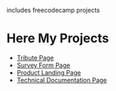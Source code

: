 includes freecodecamp projects
<h1>Here My Projects</h1>
<div>
  <ul>
    <li><a href="./TributePage/index.html">Tribute Page</a></li>
    <li><a href="./surveyform/index.html">Survey Form Page</a></li>
    <li><a href="./productlanding/index.html">Product Landing Page</a></li>
    <li><a href="./technicalDocumentation/index.html">Technical Documentation Page</a></li>
  </ul>
</div>
